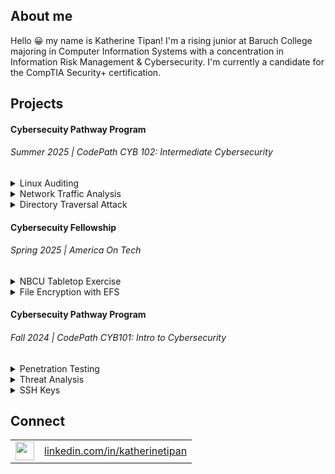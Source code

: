 <!-- About Me Section-->
## About me

<p>
  Hello 😀 my name is Katherine Tipan! I'm a rising junior at Baruch College majoring in Computer Information Systems with a concentration in Information Risk Management & Cybersecurity. I'm currently a candidate for the CompTIA Security+ certification.
</p>

<!-- Projects Section -->
## Projects
#### Cybersecuity Pathway Program
###### *Summer 2025 | CodePath CYB 102: Intermediate Cybersecurity*

<!-- Project 1 -->
<details>
  <summary>Linux Auditing</summary>
	✔️ <strong>Objective:</strong> Configured Audit rules to monitor file changes, launched three attacks on unknown files, and used Audit logs with ausearch to identify which files were altered and which attack caused each change.<br>
	⚙️ <strong>Tools:</strong> Linux <br>
  📋 <strong>Procedure:</strong><br>
  <table>
    <tr>
      <td><img src="https://i.ibb.co/fGXQVHhH/Screenshot-177.png"></td>
    </tr>
  </table>
</details>

<!-- Project 2 -->
<details>
  <summary>Network Traffic Analysis</summary>
	✔️ <strong>Objective:</strong> Used Wireshark to analyze SMTP packets in .pcap files, extract email content, and identify the malicious actor through IP extraction.<br>
	⚙️ <strong>Tools:</strong> Wireshark, Linux <br>
  📋 <strong>Procedure:</strong><br>
  <table>
    <tr>
      <td><img src="https://i.ibb.co/NdC35DL9/Screenshot-190.png"></td>
    </tr>
  </table>
</details>

<!-- Project 3 -->
<details>
  <summary>Directory Traversal Attack</summary>
	✔️ <strong>Objective:</strong> Used bash scripting to launch a directory traversal attack on an FTP server and analyzed a .pcap file to identify unauthorized file access.<br>
	⚙️ <strong>Tools:</strong> Linux <br>
  📋 <strong>Procedure:</strong><br>
  <table>
    <tr>
      <td><img src="https://i.ibb.co/HfnnjSk2/Screenshot-186.png"></td>
      <td><img src="https://i.ibb.co/S48v19Pq/Screenshot-187.png "></td>
    </tr>
  </table>
</details>

#### Cybersecuity Fellowship
###### *Spring 2025 | America On Tech*

<!-- Project 4 -->
<details>
  <summary>NBCU Tabletop Exercise</summary>
  ✔️ <strong>Objective:</strong> Collaboratively developed an intrusion kill chain based on the LAPSUS$ & OKTA breach.<br>
  📋 <strong>Procedure:</strong> <a href="https://drive.google.com/file/d/1M_r0ji2iwQcg0l3zVUs9leVVgH_gyUmV/view?usp=sharing">NBCU Tabletop Group Project</a><br>
</details>

<!-- Project 5 -->
<details>
  <summary>File Encryption with EFS</summary>
	✔️ <strong>Objective:</strong> Encrypted a folder and its contents using EFS, then configured access permissions by adding an encryption certificate for a specific user.<br>
  📋 <strong>Procedure:</strong><br>
  <table>
    <tr>
      <td><img src="https://i.ibb.co/7NN0XQZR/Screenshot-200.png"></td>
      <td><img src="https://i.ibb.co/nNMW0JJy/Screenshot-201.png"></td>
    </tr>
  </table>
</details>

#### Cybersecuity Pathway Program
###### *Fall 2024 | CodePath CYB101: Intro to Cybersecurity*

<!-- Project 6 -->
<details>
  <summary>Penetration Testing</summary>
	✔️ <strong>Objective:</strong> Set up a vulnerable docker container, scanned it with Nmap to identify open ports & vulnerabilities, and exploited the vsftpd backdoor using Metasploit.<br>
	⚙️ <strong>Tools:</strong> Metasploit, Nmap, Linux <br>
  📋 <strong>Procedure:</strong><br>
  <table>
    <tr><td><img src="https://i.ibb.co/Q38xjDTR/Screenshot-191.png"></td></tr>
    <tr><td><img src="https://i.ibb.co/8LqDzLWN/Screenshot-192.png"></td></tr>
    <tr><td><img src="https://i.ibb.co/xtmQBpWR/Screenshot-193.png"></td></tr>
    <tr><td><img src="https://i.ibb.co/TqpSR1nf/Screenshot-195.png"></td></tr>
    <tr><td><img src="https://i.ibb.co/VWxzrGdT/Screenshot-196.png"></td></tr>
  </table>
</details>

<!-- Project 7 -->
<details>
  <summary>Threat Analysis</summary>
	✔️ <strong>Objective:</strong> Used OSINT tools to discover host IPs and identify associated CVEs from the returned JSON data.<br>
	⚙️ <strong>Tools:</strong> Shodan, Linux <br>
  📋 <strong>Procedure:</strong><a href="https://drive.google.com/file/d/1Q0fcZjUnsuKFcuTUnf6yjbz0m9ZC7g6-/view?usp=sharing"> Threat Analysis Project</a><br>
</details>
  
<!-- Project 8 -->
<details>
  <summary>SSH Keys</summary>
	✔️ <strong> Objective </strong> Generated SSH keys and used them for authentication. Used SSH keys and openssl to encrypt and decrypt a text file. Verified the integrity of a Git commit using SSH. <br>
	⚙️ <strong>Tools:</strong> Linux <br>
  📋 <strong>Procedure:</strong> <a href="https://drive.google.com/file/d/1z6rw6uab-2Lz9FZkbGbAHH9be4WQqCo2/view?usp=sharing">SSH Keys Project</a><br>
</details>

<!-- Connect Section -->
## Connect
<table>
  <tr>
    <td>
      <img src="https://img.icons8.com/?size=100&id=xuvGCOXi8Wyg&format=png&color=000000" width="30">
    </td>
    <td>
      <a href="https://www.linkedin.com/in/katherinetipan">linkedin.com/in/katherinetipan</a>
    </td>
  </tr>
</table>
